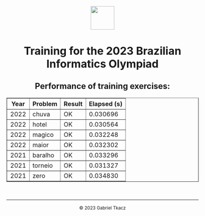 <center>
    <p align="center">
        <img src="https://olimpiada.ic.unicamp.br/static/extras/misc/logo-obi2023-preto.svg" style="height: 7ch;"><br>
        <!-- <img src="https://i0.wp.com/noic.com.br/wp-content/uploads/2013/05/obi.png" style="height: 7ch;"><br> -->
        <h1 align="center">Training for the 2023 Brazilian Informatics Olympiad</h1>
    </p>
</center>

<p align="center">
    <h2 align="center">Performance of training exercises:</h2>
    <center>
        <!-- TESTS START -->

<table border="1" class="dataframe">
  <thead>
    <tr style="text-align: center;">
      <th>Year</th>
      <th>Problem</th>
      <th>Result</th>
      <th>Elapsed (s)</th>
    </tr>
  </thead>
  <tbody>
    <tr>
      <td>2022</td>
      <td>chuva</td>
      <td>OK</td>
      <td>0.030696</td>
    </tr>
    <tr>
      <td>2022</td>
      <td>hotel</td>
      <td>OK</td>
      <td>0.030564</td>
    </tr>
    <tr>
      <td>2022</td>
      <td>magico</td>
      <td>OK</td>
      <td>0.032248</td>
    </tr>
    <tr>
      <td>2022</td>
      <td>maior</td>
      <td>OK</td>
      <td>0.032302</td>
    </tr>
    <tr>
      <td>2021</td>
      <td>baralho</td>
      <td>OK</td>
      <td>0.033296</td>
    </tr>
    <tr>
      <td>2021</td>
      <td>torneio</td>
      <td>OK</td>
      <td>0.031327</td>
    </tr>
    <tr>
      <td>2021</td>
      <td>zero</td>
      <td>OK</td>
      <td>0.034830</td>
    </tr>
  </tbody>
</table>
        <!-- TESTS END -->
    </center>
</p>
<br>

<hr>

<center>
    <p align="center">
        <small align="center">&copy; 2023 Gabriel Tkacz</small>
    </p>
</center>